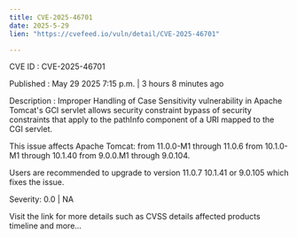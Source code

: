 ```yaml
---
title: CVE-2025-46701
date: 2025-5-29
lien: "https://cvefeed.io/vuln/detail/CVE-2025-46701"

---
```


CVE ID : CVE-2025-46701

Published :  May 29
2025
7:15 p.m. | 3 hours
8 minutes ago

Description : Improper Handling of Case Sensitivity vulnerability in Apache Tomcat's GCI servlet allows security constraint bypass of security constraints that apply to the pathInfo component of a URI mapped to the CGI servlet.

This issue affects Apache Tomcat: from 11.0.0-M1 through 11.0.6
from 10.1.0-M1 through 10.1.40
from 9.0.0.M1 through 9.0.104.

Users are recommended to upgrade to version 11.0.7
10.1.41 or 9.0.105
which fixes the issue.

Severity: 0.0 | NA

Visit the link for more details
such as CVSS details
affected products
timeline
and more...
